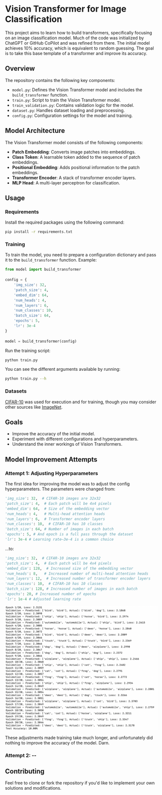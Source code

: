 # Vision Transformer for Image Classification

This project aims to learn how to build transformers, specifically focusing on an image classification model. Much of the code was initialized by ChatGPT or GitHub CoPilot and was refined from there. The initial model achieves 10% accuracy, which is equivalent to random guessing. The goal is to take this base template of a transformer and improve its accuracy.

## Overview

The repository contains the following key components:

- `model.py`: Defines the Vision Transformer model and includes the `build_transformer` function.
- `train.py`: Script to train the Vision Transformer model.
- `train_validation.py`: Contains validation logic for the model.
- `dataset.py`: Handles dataset loading and preprocessing.
- `config.py`: Configuration settings for the model and training.

## Model Architecture

The Vision Transformer model consists of the following components:

- **Patch Embedding**: Converts image patches into embeddings.
- **Class Token**: A learnable token added to the sequence of patch embeddings.
- **Positional Embedding**: Adds positional information to the patch embeddings.
- **Transformer Encoder**: A stack of transformer encoder layers.
- **MLP Head**: A multi-layer perceptron for classification.

## Usage

### Requirements

Install the required packages using the following command:

```bash
pip install -r requirements.txt
```

### Training

To train the model, you need to prepare a configuration dictionary and pass it to the `build_transformer` function. Example:

```python
from model import build_transformer

config = {
    'img_size': 32,
    'patch_size': 4,
    'embed_dim': 64,
    'num_heads': 4,
    'num_layers': 6,
    'num_classes': 10,
    'batch_size': 64,
    'epochs': 5,
    'lr': 3e-4
}

model = build_transformer(config)
```

Run the training script:

```bash
python train.py
```

You can see the different arguments available by running:

```bash
python train.py --h
```

### Datasets

[CIFAR-10](https://www.cs.toronto.edu/~kriz/cifar.html) was used for execution and for training, though you may consider other sources like [ImageNet](http://www.image-net.org/).

## Goals

- Improve the accuracy of the initial model.
- Experiment with different configurations and hyperparameters.
- Understand the inner workings of Vision Transformers.

## Model Improvement Attempts

### Attempt 1: Adjusting Hyperparameters

The first idea for improving the model was to adjust the config hyperparameters. The parameters were changed from:

```python
'img_size': 32,  # CIFAR-10 images are 32x32
'patch_size': 4,  # Each patch will be 4x4 pixels
'embed_dim': 64,  # Size of the embedding vector
'num_heads': 4,   # Multi-head attention heads
'num_layers': 6,  # Transformer encoder layers
'num_classes': 10,  # CIFAR-10 has 10 classes
'batch_size': 64, # Number of images in each batch
'epochs': 5, # And epoch is a full pass through the dataset
'lr': 3e-4 # Learning rate—3e-4 is a common choice
```

...to:

```python
'img_size': 32,  # CIFAR-10 images are 32x32
'patch_size': 4,  # Each patch will be 4x4 pixels
'embed_dim': 128,  # Increased size of the embedding vector
'num_heads': 8,   # Increased number of multi-head attention heads
'num_layers': 12,  # Increased number of transformer encoder layers
'num_classes': 10,  # CIFAR-10 has 10 classes
'batch_size': 128, # Increased number of images in each batch
'epochs': 20, # Increased number of epochs
'lr': 1e-4 # Adjusted learning rate
```

![Training loop output for the first adjustment, yielding longer training times and no improvement in accuracy.](resources/adjustment1.png)

These adjustments made training take much longer, and unfortunately did nothing to improve the accuracy of the model. Darn.

### Attempt 2: --

## Contributing

Feel free to clone or fork the repository if you'd like to implement your own solutions and modifications.
